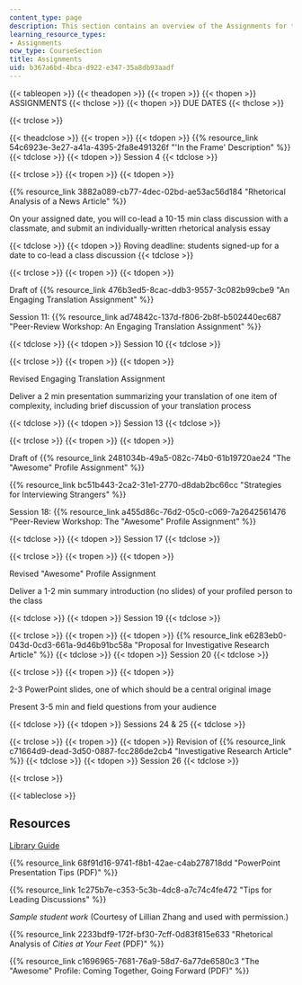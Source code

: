 ```yaml
---
content_type: page
description: This section contains an overview of the Assignments for the course.
learning_resource_types:
- Assignments
ocw_type: CourseSection
title: Assignments
uid: b367a6bd-4bca-d922-e347-35a8db93aadf
---
```


{{< tableopen >}}
{{< theadopen >}}
{{< tropen >}}
{{< thopen >}}
ASSIGNMENTS
{{< thclose >}}
{{< thopen >}}
DUE DATES
{{< thclose >}}

{{< trclose >}}

{{< theadclose >}}
{{< tropen >}}
{{< tdopen >}}
{{% resource_link 54c6923e-3e27-a41a-4395-2fa8e491326f "'In the Frame' Description" %}}
{{< tdclose >}}
{{< tdopen >}}
Session 4
{{< tdclose >}}

{{< trclose >}}
{{< tropen >}}
{{< tdopen >}}


{{% resource_link 3882a089-cb77-4dec-02bd-ae53ac56d184 "Rhetorical Analysis of a News Article" %}}

On your assigned date, you will co-lead a 10-15 min class discussion with a classmate, and submit an individually-written rhetorical analysis essay


{{< tdclose >}}
{{< tdopen >}}
Roving deadline: students signed-up for a date to co-lead a class discussion
{{< tdclose >}}

{{< trclose >}}
{{< tropen >}}
{{< tdopen >}}


Draft of {{% resource_link 476b3ed5-8cac-ddb3-9557-3c082b99cbe9 "An Engaging Translation Assignment" %}}

Session 11: {{% resource_link ad74842c-137d-f806-2b8f-b502440ec687 "Peer-Review Workshop: An Engaging Translation Assignment" %}}


{{< tdclose >}}
{{< tdopen >}}
Session 10
{{< tdclose >}}

{{< trclose >}}
{{< tropen >}}
{{< tdopen >}}


Revised Engaging Translation Assignment

Deliver a 2 min presentation summarizing your translation of one item of complexity, including brief discussion of your translation process


{{< tdclose >}}
{{< tdopen >}}
Session 13
{{< tdclose >}}

{{< trclose >}}
{{< tropen >}}
{{< tdopen >}}


Draft of {{% resource_link 2481034b-49a5-082c-74b0-61b19720ae24 "The \"Awesome\" Profile Assignment" %}}

{{% resource_link bc51b443-2ca2-31e1-2770-d8dab2bc66cc "Strategies for Interviewing Strangers" %}}

Session 18: {{% resource_link a455d86c-76d2-05c0-c069-7a2642561476 "Peer-Review Workshop: The \"Awesome\" Profile Assignment" %}}


{{< tdclose >}}
{{< tdopen >}}
Session 17
{{< tdclose >}}

{{< trclose >}}
{{< tropen >}}
{{< tdopen >}}


Revised "Awesome" Profile Assignment

Deliver a 1-2 min summary introduction (no slides) of your profiled person to the class


{{< tdclose >}}
{{< tdopen >}}
Session 19
{{< tdclose >}}

{{< trclose >}}
{{< tropen >}}
{{< tdopen >}}
{{% resource_link e6283eb0-043d-0cd3-661a-9d46b91bc58a "Proposal for Investigative Research Article" %}}
{{< tdclose >}}
{{< tdopen >}}
Session 20
{{< tdclose >}}

{{< trclose >}}
{{< tropen >}}
{{< tdopen >}}


2-3 PowerPoint slides, one of which should be a central original image

Present 3-5 min and field questions from your audience


{{< tdclose >}}
{{< tdopen >}}
Sessions 24 & 25
{{< tdclose >}}

{{< trclose >}}
{{< tropen >}}
{{< tdopen >}}
Revision of {{% resource_link c71664d9-dead-3d50-0887-fcc286de2cb4 "Investigative Research Article" %}}
{{< tdclose >}}
{{< tdopen >}}
Session 26
{{< tdclose >}}

{{< trclose >}}

{{< tableclose >}}

Resources
---------

[Library Guide](http://libguides.mit.edu/sciencewriting01)

{{% resource_link 68f91d16-9741-f8b1-42ae-c4ab278718dd "PowerPoint Presentation Tips (PDF)" %}}

{{% resource_link 1c275b7e-c353-5c3b-4dc8-a7c74c4fe472 "Tips for Leading Discussions" %}}

_Sample student work_ (Courtesy of Lillian Zhang and used with permission.)

{{% resource_link 2233bdf9-172f-bf30-7cff-0d83f815e633 "Rhetorical Analysis of _Cities at Your Feet_ (PDF)" %}}

{{% resource_link c1696965-7681-76a9-58d7-6a77de6580c3 "The \"Awesome\" Profile: Coming Together, Going Forward (PDF)" %}}